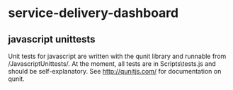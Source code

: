 service-delivery-dashboard
==========================

javascript unittests
--------------------
Unit tests for javascript are written with the qunit library and runnable 
from /JavascriptUnittests/. At the moment, all tests are in Scripts\tests.js
and should be self-explanatory. See http://qunitjs.com/ for documentation on
qunit. 